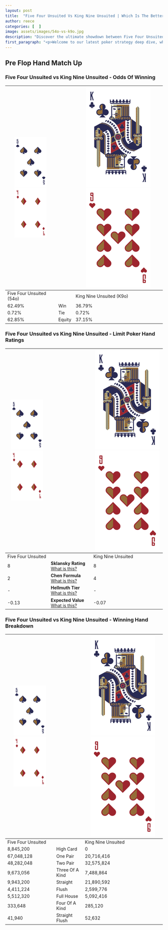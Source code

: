 ```yaml
---
layout: post
title:  "Five Four Unsuited Vs King Nine Unsuited | Which Is The Better Hand In Poker? A Complete Guide"
author: reece
categories: [  ]
image: assets/images/54o-vs-k9o.jpg
description: "Discover the ultimate showdown between Five Four Unsuited and King Nine Unsuited in poker! Uncover the odds, strategies, and scenarios where one hand triumphs over the other. Get ready to up your poker game with this thrilling analysis."
first_paragraph: "<p>Welcome to our latest poker strategy deep dive, where we're pitting two distinct hands against each other in a high-stakes showdown: Five Four Unsuited vs King Nine Unsuited.</p><p>In the dynamic world of poker, every decision counts, and knowing which hand holds the upper hand is key to your success at the table.</p><p>In this article, we'll dissect these two hands, explore the scenarios where one dominates the other, and equip you with the knowledge to make strategic choices that can tip the odds in your favor.</p><p>Get ready to unravel the intriguing dynamics of these poker hands and elevate your game to new heights.</p>"
---
```




[comment]: # (sp0)

## Pre Flop Hand Match Up

<div class="table hand-ratings" markdown="1"> 



### Five Four Unsuited vs King Nine Unsuited - Odds Of Winning


    
| ![image info](assets/images/hand1/5.png) ![image info](assets/images/hand1/4o.png) |  | ![image info](assets/images/hand2/K.png) ![image info](assets/images/hand2/9o.png) |
| -------- | -------- | -------- |
| Five Four Unsuited (54o) |  | King Nine Unsuited (K9o) |
| 62.49% | Win | 36.79% |
| 0.72% | Tie | 0.72% |
| 62.85% | Equity | 37.15% |




[comment]: # (sp1)



### Five Four Unsuited vs King Nine Unsuited - Limit Poker Hand Ratings


    
| ![image info](assets/images/hand1/5.png) ![image info](assets/images/hand1/4o.png) |  | ![image info](assets/images/hand2/K.png) ![image info](assets/images/hand2/9o.png) |
| -------- | -------- | -------- |
| Five Four Unsuited |  | King Nine Unsuited |
| 8 | **Sklansky Rating** [What is this?](/sklansky-rating-explained) | 8 |
| 2 | **Chen Formula** [What is this?](/chen-formula-explained) | 4 |
| - | **Hellmuth Tier** [What is this?](/Hellmuth-tier-explained) | - |
| -0.13 | **Expected Value** [What is this?](/expected-value-explained) | -0.07 |




[comment]: # (sp2)



### Five Four Unsuited vs King Nine Unsuited - Winning Hand Breakdown


    
| ![image info](assets/images/hand1/5.png) ![image info](assets/images/hand1/4o.png) |  | ![image info](assets/images/hand2/K.png) ![image info](assets/images/hand2/9o.png) |
| -------- | -------- | -------- |
| Five Four Unsuited |  | King Nine Unsuited |
| 8,845,200 | High Card | 0 |
| 67,048,128 | One Pair | 20,716,416 |
| 48,282,048 | Two Pair | 32,575,824 |
| 9,673,056 | Three Of A Kind | 7,488,864 |
| 9,943,200 | Straight | 21,890,592 |
| 4,411,224 | Flush | 2,599,776 |
| 5,512,320 | Full House | 5,092,416 |
| 333,648 | Four Of A Kind | 285,120 |
| 41,940 | Straight Flush | 52,632 |




[comment]: # (sp3)



</div>

[comment]: # (sp4)



[comment]: # (sp5)

